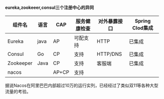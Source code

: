 #### eureka,zookeeer,consul三个注册中心的异同

| 组件名| 语言|CAP|服务健康检查|对外暴露接口|Spring Clod集成|
|--------------|------------------|-----------------------|-----------------------|-----------------------|-----------------------|
| Eureka |java|AP|可配支持|HTTP|已集成|
| Consul   | Go |CP|支持|HTTP/DNS|已集成|
|Zookeeper| Java|CP|支持|客服端|已集成|
|nacos||AP+CP|支持|||

据说Nacos在阿里巴巴内部超过10万的运行实列，已经经过了类似双11等各种大型流量的考验。